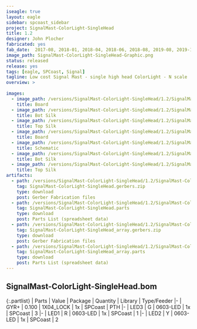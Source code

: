 ```yaml
---
iseagle: true
layout: eagle
sidebar: spcoast_sidebar
project: SignalMast-ColorLight-SingleHead
title: 1.2
designer: John Plocher
fabricated: yes
fab_date:  2017-08, 2018-01, 2018-04, 2018-06, 2018-08, 2019-08, 2019-11
image_path: SignalMast-ColorLight-SingleHead-Graphic.png
status: released
release: yes
tags: [eagle, SPCoast, Signal]
tagline: Low cost Signal Mast - single high head ColorLight - N scale
overview: >
    
images:
  - image_path: /versions/SignalMast-ColorLight-SingleHead/1.2/SignalMast-ColorLight-SingleHead-1.2.brd.png
    title: Board
  - image_path: /versions/SignalMast-ColorLight-SingleHead/1.2/SignalMast-ColorLight-SingleHead-1.2.bot.brd.png
    title: Bot Silk
  - image_path: /versions/SignalMast-ColorLight-SingleHead/1.2/SignalMast-ColorLight-SingleHead-1.2.top.brd.png
    title: Top Silk
  - image_path: /versions/SignalMast-ColorLight-SingleHead/1.2/SignalMast-ColorLight-SingleHead_array-1.2.brd.png
    title: Board
  - image_path: /versions/SignalMast-ColorLight-SingleHead/1.2/SignalMast-ColorLight-SingleHead-1.2.sch.png
    title: Schematic
  - image_path: /versions/SignalMast-ColorLight-SingleHead/1.2/SignalMast-ColorLight-SingleHead_array-1.2.bot.brd.png
    title: Bot Silk
  - image_path: /versions/SignalMast-ColorLight-SingleHead/1.2/SignalMast-ColorLight-SingleHead_array-1.2.top.brd.png
    title: Top Silk
artifacts:
  - path: /versions/SignalMast-ColorLight-SingleHead/1.2/SignalMast-ColorLight-SingleHead-1.2.gerbers.zip
    tag: SignalMast-ColorLight-SingleHead.gerbers.zip
    type: download
    post: Gerber Fabrication files
  - path: /versions/SignalMast-ColorLight-SingleHead/1.2/SignalMast-ColorLight-SingleHead-1.2.parts.csv
    tag: SignalMast-ColorLight-SingleHead.parts
    type: download
    post: Parts List (spreadsheet data)
  - path: /versions/SignalMast-ColorLight-SingleHead/1.2/SignalMast-ColorLight-SingleHead_array-1.2.gerbers.zip
    tag: SignalMast-ColorLight-SingleHead_array.gerbers.zip
    type: download
    post: Gerber Fabrication files
  - path: /versions/SignalMast-ColorLight-SingleHead/1.2/SignalMast-ColorLight-SingleHead_array-1.2.parts.csv
    tag: SignalMast-ColorLight-SingleHead_array.parts
    type: download
    post: Parts List (spreadsheet data)
---
```


## SignalMast-ColorLight-SingleHead.bom

{:.partlist}
| Parts | Value | Package | Quantity | Library | Type/Feeder
|-
| GYR+ | 0.100 | 1X04_LOCK | 1x | SPCoast | PTH
|-
| LED3 | G | 0603-LED | 1x | SPCoast | 3
|-
| LED1 | R | 0603-LED | 1x | SPCoast | 1
|-
| LED2 | Y | 0603-LED | 1x | SPCoast | 2
